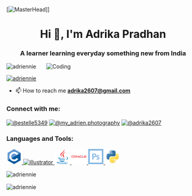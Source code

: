 [![MasterHead](C:\Users\HP\Documents\pics\1603fb7077abb9093f4af305b4e5ce79.gif)]]    <!--edit-->
<h1 align="center">Hi 👋, I'm Adrika Pradhan</h1>
<h3 align="center">A learner learning everyday something new from India</h3>
<img align="right" alt="Coding" width="400" src="C:\Users\HP\Documents\pics\38d323ce-e7d2-4b02-8387-36e54636421c.webp">    <!--edit-->

<p align="left"> <img src="https://komarev.com/ghpvc/?username=adriennie&label=Profile%20views&color=0e75b6&style=flat" alt="adriennie" /> </p>

<p align="left"> <a href="https://github.com/ryo-ma/github-profile-trophy"><img src="https://github-profile-trophy.vercel.app/?username=adriennie" alt="adriennie" /></a> </p>

- 📫 How to reach me **adrika2607@gmail.com**

<h3 align="left">Connect with me:</h3>
<p align="left">
<a href="https://twitter.com/@estelle5349" target="blank"><img align="center" src="https://raw.githubusercontent.com/rahuldkjain/github-profile-readme-generator/master/src/images/icons/Social/twitter.svg" alt="@estelle5349" height="30" width="40" /></a>
<a href="https://instagram.com/@my_adrien.photography" target="blank"><img align="center" src="https://raw.githubusercontent.com/rahuldkjain/github-profile-readme-generator/master/src/images/icons/Social/instagram.svg" alt="@my_adrien.photography" height="30" width="40" /></a>
<a href="https://www.hackerrank.com/@adrika2607" target="blank"><img align="center" src="https://raw.githubusercontent.com/rahuldkjain/github-profile-readme-generator/master/src/images/icons/Social/hackerrank.svg" alt="@adrika2607" height="30" width="40" /></a>
</p>

<h3 align="left">Languages and Tools:</h3>
<p align="left"> <a href="https://www.cprogramming.com/" target="_blank" rel="noreferrer"> <img src="https://raw.githubusercontent.com/devicons/devicon/master/icons/c/c-original.svg" alt="c" width="40" height="40"/> </a> <a href="https://www.adobe.com/in/products/illustrator.html" target="_blank" rel="noreferrer"> <img src="https://www.vectorlogo.zone/logos/adobe_illustrator/adobe_illustrator-icon.svg" alt="illustrator" width="40" height="40"/> </a> <a href="https://www.java.com" target="_blank" rel="noreferrer"> <img src="https://raw.githubusercontent.com/devicons/devicon/master/icons/java/java-original.svg" alt="java" width="40" height="40"/> </a> <a href="https://www.oracle.com/" target="_blank" rel="noreferrer"> <img src="https://raw.githubusercontent.com/devicons/devicon/master/icons/oracle/oracle-original.svg" alt="oracle" width="40" height="40"/> </a> <a href="https://www.photoshop.com/en" target="_blank" rel="noreferrer"> <img src="https://raw.githubusercontent.com/devicons/devicon/master/icons/photoshop/photoshop-line.svg" alt="photoshop" width="40" height="40"/> </a> <a href="https://www.python.org" target="_blank" rel="noreferrer"> <img src="https://raw.githubusercontent.com/devicons/devicon/master/icons/python/python-original.svg" alt="python" width="40" height="40"/> </a> </p>

<p><img align="center" src="https://github-readme-stats.vercel.app/api/top-langs?username=adriennie&show_icons=true&locale=en&layout=compact" alt="adriennie" /></p>

<p><img align="center" src="https://github-readme-streak-stats.herokuapp.com/?user=adriennie&" alt="adriennie" /></p>
